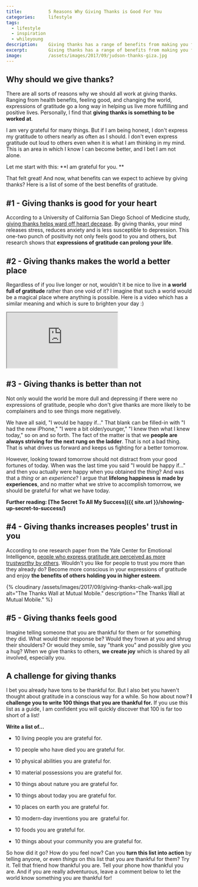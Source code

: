 ```yaml
---
title:			5 Reasons Why Giving Thanks is Good For You
categories:		lifestyle
tags:
  - lifestyle
  - inspiration
  - whileyoung
description:	Giving thanks has a range of benefits from making you feel better to making the world a better place. Learn more and take the thanksgiving challenge.
excerpt:		Giving thanks has a range of benefits from making you feel better to making the world a better place. Learn more and take the thanksgiving challenge.
image:			/assets/images/2017/09/judson-thanks-giza.jpg
---
```


## Why should we give thanks?

There are all sorts of reasons why we should all work at giving thanks. Ranging from health benefits, feeling good, and changing the world, expressions of gratitude go a long way in helping us live more fulfilling and positive lives. Personally, I find that **giving thanks is something to be worked at**.

I am very grateful for many things. But if I am being honest, I don't express my gratitude to others nearly as often as I should. I don't even express gratitude out loud to others even when it is what I am thinking in my mind. This is an area in which I know I can become better, and I bet I am not alone.

Let me start with this: **I am grateful for you. **

That felt great! And now, what benefits can we expect to achieve by giving thanks? Here is a list of some of the best benefits of gratitude.

## #1 - Giving thanks is good for your heart

According to a University of California San Diego School of Medicine study, [giving thanks helps ward off heart decease](http://www.npr.org/sections/health-shots/2015/11/23/456656055/gratitude-is-good-for-the-soul-and-it-helps-the-heart-too). By giving thanks, your mind releases stress, reduces anxiety and is less susceptible to depression. This one-two punch of positivity not only feels good to you and others, but research shows that **expressions of gratitude can prolong your life**.

## #2 - Giving thanks makes the world a better place

Regardless of if you live longer or not, wouldn't it be nice to live in **a world full of gratitude** rather than one void of it? I imagine that such a world would be a magical place where anything is possible. Here is a video which has a similar meaning and which is sure to brighten your day :)

<div class="embed-responsive embed-responsive-16by9">
  <iframe class="embed-responsive-item" src="https://www.youtube.com/embed/U5lZBjWDR_c" allowfullscreen></iframe>
</div>

## #3 - Giving thanks is better than not

Not only would the world be more dull and depressing if there were no expressions of gratitude, people who don't give thanks are more likely to be complainers and to see things more negatively.

We have all said, "I would be happy if..." That blank can be filled-in with "I had the new iPhone," "I were a bit older/younger," "I knew then what I knew today," so on and so forth. The fact of the matter is that we **people are always striving for the next rung on the ladder**. That is not a bad thing. That is what drives us forward and keeps us fighting for a better tomorrow.

However, looking toward tomorrow should not distract from your good fortunes of today. When was the last time you said "I would be happy if..." and then you actually were happy when you obtained the thing? And was that a *thing* or an *experience*? I argue that **lifelong happiness is made by experiences**, and no matter what we strive to accomplish tomorrow, we should be grateful for what we have today.

**Further reading: [The Secret To All My Success]({{ site.url }}/showing-up-secret-to-success/)**

## #4 - Giving thanks increases peoples' trust in you

According to one research paper from the Yale Center for Emotional Intelligence, [people who express gratitude are perceived as more trustworthy by others](http://ei.yale.edu/what-is-gratitude/). Wouldn't you like for people to trust you more than they already do? Become more conscious in your expressions of gratitude and enjoy **the benefits of others holding you in higher esteem**.

{% cloudinary /assets/images/2017/09/giving-thanks-chalk-wall.jpg alt="The Thanks Wall at Mutual Mobile." description="The Thanks Wall at Mutual Mobile." %}

## #5 - Giving thanks feels good

Imagine telling someone that you are thankful for them or for something they did. What would their response be? Would they frown at you and shrug their shoulders? Or would they smile, say "thank you" and possibly give you a hug? When we give thanks to others, **we create joy** which is shared by all involved, especially you.

## A challenge for giving thanks

I bet you already have tons to be thankful for. But I also bet you haven't thought about gratitude in a conscious way for a while. So how about now? **I challenge you to write 100 things that you are thankful for.** If you use this list as a guide, I am confident you will quickly discover that 100 is far too short of a list!

**Write a list of...**

- 10 living people you are grateful for.

- 10 people who have died you are grateful for.

- 10 physical abilities you are grateful for.

- 10 material possessions you are grateful for.

- 10 things about nature you are grateful for.

- 10 things about today you are grateful for.

- 10 places on earth you are grateful for.

- 10 modern-day inventions you are  grateful for.

- 10 foods you are grateful for.

- 10 things about your community you are grateful for.

So how did it go? How do you feel now? Can you **turn this list into action** by telling anyone, or even *things* on this list that you are thankful for them? Try it. Tell that friend how thankful you are. Tell your phone how thankful you are. And if you are really adventurous, leave a comment below to let the world know something you are thankful for!
